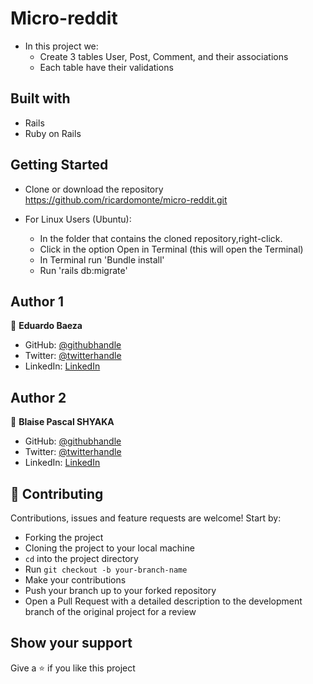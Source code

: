 # Micro-reddit 

- In this project we:
  - Create 3 tables User, Post, Comment, and their associations
  - Each table have their validations
 

## Built with

- Rails
- Ruby on Rails


## Getting Started

- Clone or download the repository https://github.com/ricardomonte/micro-reddit.git

- For Linux Users (Ubuntu):
    - In the folder that contains the cloned repository,right-click.
    - Click in the option Open in Terminal (this will open the Terminal)
    - In Terminal run 'Bundle install'
    - Run 'rails db:migrate'


## Author 1

👤 **Eduardo Baeza**

- GitHub: [@githubhandle](https://github.com/edxco/)
- Twitter: [@twitterhandle](https://twitter.com/lalo_nbc/)
- LinkedIn: [LinkedIn](https://www.linkedin.com/in/eduardo-n-baeza/)

## Author 2

👤 **Blaise Pascal SHYAKA**

- GitHub: [@githubhandle](https://github.com/Blaise-Shyaka)
- Twitter: [@twitterhandle](https://twitter.com/blaise_shyaka95)
- LinkedIn: [LinkedIn](https://www.linkedin.com/in/blaise-pascal-shyaka)

## 🤝 Contributing

Contributions, issues and feature requests are welcome! Start by:

- Forking the project
- Cloning the project to your local machine
- `cd` into the project directory
- Run `git checkout -b your-branch-name`
- Make your contributions
- Push your branch up to your forked repository
- Open a Pull Request with a detailed description to the development branch of the original project for a review

## Show your support

Give a ⭐️ if you like this project
